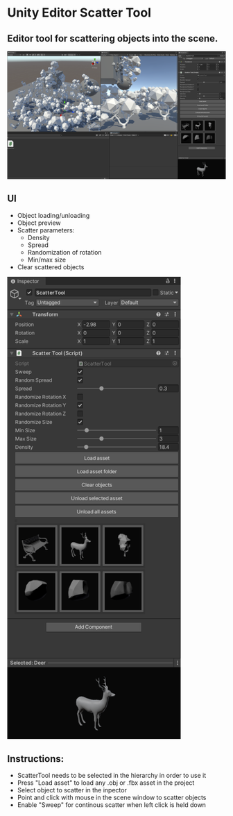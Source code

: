 # Unity Editor Scatter Tool


## Editor tool for scattering objects into the scene.

<img src="UnityEditorScatterTool.png" alt="Raytracer application window" width="900"/>

## UI
- Object loading/unloading
- Object preview
- Scatter parameters:
    - Density
    - Spread
    - Randomization of rotation
    - Min/max size
- Clear scattered objects

<img src="EditorToolUI.png" alt="Raytracer application window" width="400"/>

## Instructions:

- ScatterTool needs to be selected in the hierarchy in order to use it
- Press "Load asset" to load any .obj or .fbx asset in the project
- Select object to scatter in the inpector
- Point and click with mouse in the scene window to scatter objects
- Enable "Sweep" for continous scatter when left click is held down


